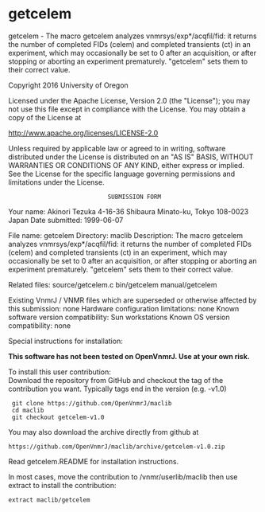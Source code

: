 # getcelem
 getcelem - The macro getcelem analyzes vnmrsys/exp*/acqfil/fid: it returns
 the
 number of completed FIDs (celem) and completed transients (ct) in an
 experiment, which may occasionally be set to 0 after an acquisition,
 or after stopping or aborting an experiment prematurely. "getcelem"
 sets them to their correct value.

 Copyright 2016 University of Oregon

 Licensed under the Apache License, Version 2.0 (the "License");
 you may not use this file except in compliance with the License.
 You may obtain a copy of the License at

   http://www.apache.org/licenses/LICENSE-2.0

 Unless required by applicable law or agreed to in writing, software
 distributed under the License is distributed on an "AS IS" BASIS,
 WITHOUT WARRANTIES OR CONDITIONS OF ANY KIND, either express or implied.
 See the License for the specific language governing permissions and
 limitations under the License.

                                SUBMISSION FORM

Your name:              Akinori Tezuka
                        4-16-36 Shibaura
                        Minato-ku, Tokyo 108-0023
                        Japan
Date submitted:         1999-06-07

File name:              getcelem
Directory:              maclib
Description:            The macro getcelem analyzes vnmrsys/exp*/acqfil/fid:
                        it returns the number of completed FIDs (celem) and
                        completed transients (ct) in an experiment, which may
                        occasionally be set to 0 after an acquisition, or
                        after stopping or aborting an experiment prematurely.
                        "getcelem" sets them to their correct value.

Related files:          source/getcelem.c   bin/getcelem   manual/getcelem

Existing VnmrJ / VNMR files which are superseded or
otherwise affected by this submission:  none
Hardware configuration limitations:     none
Known software version compatibility:   Sun workstations
Known OS version compatibility:         none

Special instructions for installation:

**This software has not been tested on OpenVnmrJ. Use at your own risk.**

To install this user contribution:  
Download the repository from GitHub and checkout the tag of the contribution you want.
Typically tags end in the version (e.g. -v1.0)

     git clone https://github.com/OpenVnmrJ/maclib  
     cd maclib  
     git checkout getcelem-v1.0


You may also download the archive directly from github at

    https://github.com/OpenVnmrJ/maclib/archive/getcelem-v1.0.zip

Read getcelem.README for installation instructions.

In most cases, move the contribution to /vnmr/userlib/maclib 
then use extract to install the contribution:  

    extract maclib/getcelem